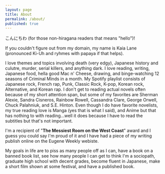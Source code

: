 ```yaml
---
layout: page
title: About
permalink: /about/
published: true
---
```


こんにちわ (for those non-hiragana readers that means "hello")!

If you couldn't figure out from my domain, my name is Kaia Lane (pronounced Ki-Uh and ryhmes with papaya if that helps). 

I love themes and topics involving death (very edgy), Japanese history and culutre, murder, serial killers, and anything dark. I love reading, writing, Japanese food, hella good Mac n' Cheese, drawing, and binge-watching 12 seasons of Criminal Minds in a month. My Spotify playlist consists of Japanese rock, French rap, Punk, Classic Rock, K-pop, Korean rock, Alternative, and Korean rap. I don't get to reading actual novels often because of my short attention span, but some of my favorites are Sherman Alexie, Sandra Cisneros, Rainbow Rowell, Cassandra Clare, George Orwell, Chuck Palahniuk, and S.E. Hinton. Even though I do have favorite novelists, my true reading love is Manga (yes that is what I said), and Anime but that has nothing to with reading...well it does because I have to read the subtitles but that's not important. 

I'm a recipient of "__The Messiest Room on the West Coast__" award and I guess you could say I'm proud of it and I have had a piece of my writing publish online on the Eugene Weekly webiste. 

My goals in life are to piss as many people off as I can, have a book on a banned book list, see how many people I can get to think I'm a sociopath, graduate high school with decent grades, become fluent in Japanese, make a short film shown at some festival, and have a published book.
